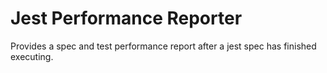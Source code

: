 # Jest Performance Reporter

Provides a spec and test performance report after a jest spec has finished executing.
